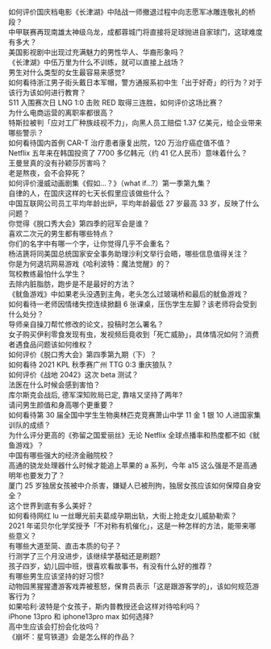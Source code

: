 如何评价国庆档电影《长津湖》中陆战一师撤退过程中向志愿军冰雕连敬礼的桥段？  
中甲联赛再现南雄太神级乌龙，成都蓉城门将直接将足球抛进自家球门，这球难度有多大？  
美国影视剧中出现过充满魅力的男性华人、华裔形象吗？  
《长津湖》中伍万里为什么不训练，就可以直接上战场？  
男生对什么类型的女生最容易来感觉?  
如何看待浙江男子街头戴日本军帽，警方通报系初中生「出于好奇」的行为？对于该行为该如何进行教育？  
S11 入围赛次日 LNG 1:0 击败 RED 取得三连胜，如何评价这场比赛？  
为什么电商运营的离职率都很高？  
特斯拉被判「应对工厂种族歧视不力」，向黑人员工赔偿 1.37 亿美元，给企业带来哪些警示？  
如何看待国内首例 CAR-T 治疗患者康复出院，120 万治疗癌症值不值？  
Netflix 五年来在韩国投资了 7700 多亿韩元（约 41 亿人民币）意味着什么？  
王曼昱真的没有孙颖莎厉害吗？  
老是熬夜，会不会猝死？  
如何评价漫威动画剧集《假如…？》（what if...?）第一季第九集？  
自律的人，在国庆这样的七天长假里应该做些什么？  
中国互联网公司员工平均年龄出炉，平均年龄最低 27 岁最高 33 岁，反映了什么问题？  
你觉得《脱口秀大会》第四季的冠军会是谁？  
喜欢二次元的男生都有哪些特点？  
你们的名字中有哪一个字，让你觉得几乎不会重名？  
杨洁篪将同美国总统国家安全事务助理沙利文举行会晤，哪些信息值得关注？  
你是为何退坑网易游戏《哈利波特：魔法觉醒》的？  
驾校教练最怕什么学生？  
去除内脏脂肪，跑步是不是最好的方法？  
《鱿鱼游戏》中如果老头没遇到主角，老头怎么过玻璃桥和最后的鱿鱼游戏？  
如何看待一老师因情绪失控连续掀翻 6 张课桌，压伤学生左脚？该老师将会受到什么处分？  
导师亲自操刀帮忙修改的论文，投稿时怎么署名？  
女子购买伊利零食发现有虫，发视频后竟收到「死亡威胁」，具体情况如何？消费者遇食品问题该如何维权？  
如何评价《脱口秀大会》第四季第九期（下）？  
如何看待 2021 KPL 秋季赛广州 TTG 0:3 重庆狼队？  
如何评价《战地 2042》这次 beta 测试？  
法医在什么时候会感到害怕？  
库尔斯克会战后, 德军深知败局已定, 靠啥又坚持了两年?  
请问男生颜值和身高哪个更重要？  
如何看待第 30 届全国中学生生物奥林匹克竞赛萧山中学 11 金 1 银 10 人进国家集训队的成绩？  
为什么评分更高的《弥留之国爱丽丝》无论 Netflix 全球点播率和热度都不如《鱿鱼游戏》？  
中国有哪些强大的经济金融院校？  
高通的骁龙处理器什么时候才能追上苹果的 a 系列，今年 a15 这么强是不是高通明年也要发力了？  
厦门 25 岁独居女孩被中介杀害，嫌疑人已被刑拘，独居女孩应该如何保障自身安全？  
这个世界到底有多么美好？  
如何看待网红 lu 一丝曝光前夫葛成孕期出轨，大街上抢走女儿威胁勒索？  
2021 年诺贝尔化学奖授予「不对称有机催化」，这是一种怎样的方法，能带来哪些意义？  
有哪些大道至简、直击本质的句子？  
行测学了三个月没进步，该继续学基础还是刷题?  
孩子四岁，幼儿园中班，很喜欢看故事书，有没有什么好的推荐？  
有哪些男生应该坚持的好习惯?  
动物园黑猩猩遭游客戏弄被惹怒，保育员表示「这是跟游客学的」，该如何规范游客行为？  
如果哈利·波特是个女孩子，斯内普教授还会这样对待哈利吗？  
iPhone 13pro 和 iphone13pro max 如何选择?  
高中生应该会打扮会化妆吗？  
《崩坏：星穹铁道》会是怎么样的作品？  
